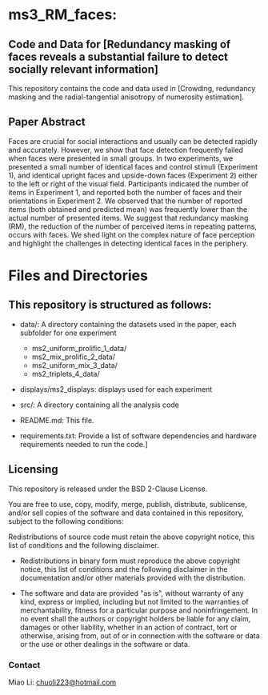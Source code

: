 # ms3_RM_faces: 

## Code and Data for [Redundancy masking of faces reveals a substantial failure to detect socially relevant information]
This repository contains the code and data used in [Crowding, redundancy masking and the radial-tangential anisotropy of numerosity estimation].

## Paper Abstract

Faces are crucial for social interactions and usually can be detected rapidly and accurately. However, we show that face detection frequently failed when faces were presented in small groups. In two experiments, we presented a small number of identical faces and control stimuli (Experiment 1), and identical upright faces and upside-down faces (Experiment 2) either to the left or right of the visual field. Participants indicated the number of items in Experiment 1, and reported both the number of faces and their orientations in Experiment 2. We observed that the number of reported items (both obtained and predicted mean) was frequently lower than the actual number of presented items. We suggest that redundancy masking (RM), the reduction of the number of perceived items in repeating patterns, occurs with faces. We shed light on the complex nature of face perception and highlight the challenges in detecting identical faces in the periphery.

# Files and Directories


## This repository is structured as follows:

* data/: A directory containing the datasets used in the paper, each subfolder for one experiment
    * ms2_uniform_prolific_1_data/
    * ms2_mix_prolific_2_data/
    * ms2_uniform_mix_3_data/
    * ms2_triplets_4_data/
* displays/ms2_displays: displays used for each experiment
* src/: A directory containing all the analysis code

* README.md: This file.

* requirements.txt: Provide a list of software dependencies and hardware requirements needed to run the code.]


## Licensing

This repository is released under the BSD 2-Clause License.

You are free to use, copy, modify, merge, publish, distribute, sublicense, and/or sell copies of the software and data contained in this repository, subject to the following conditions:

Redistributions of source code must retain the above copyright notice, this list of conditions and the following disclaimer.

* Redistributions in binary form must reproduce the above copyright notice, this list of conditions and the following disclaimer in the documentation and/or other materials provided with the distribution.

* The software and data are provided "as is", without warranty of any kind, express or implied, including but not limited to the warranties of merchantability, fitness for a particular purpose and noninfringement. In no event shall the authors or copyright holders be liable for any claim, damages or other liability, whether in an action of contract, tort or otherwise, arising from, out of or in connection with the software or data or the use or other dealings in the software or data.

### Contact

Miao Li: chuoli223@hotmail.com